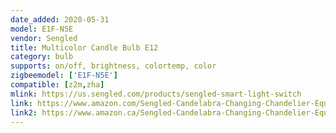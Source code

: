 ```yaml
---
date_added: 2020-05-31
model: E1F-N5E
vendor: Sengled
title: Multicolor Candle Bulb E12
category: bulb
supports: on/off, brightness, colortemp, color
zigbeemodel: ['E1F-N5E']
compatible: [z2m,zha]
mlink: https://us.sengled.com/products/sengled-smart-light-switch
link: https://www.amazon.com/Sengled-Candelabra-Changing-Chandelier-Equivalent/dp/B089GVXY7L
link2: https://www.amazon.ca/Sengled-Candelabra-Changing-Chandelier-Equivalent/dp/B089GVXY7L
---
```

